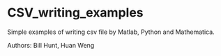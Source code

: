 # CSV_writing_examples
Simple examples of writing csv file by Matlab, Python and Mathematica.

Authors: Bill Hunt, Huan Weng
